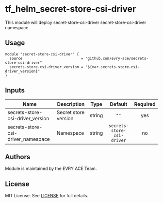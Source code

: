 # tf\_helm\_secret-store-csi-driver

This module will deploy secret-store-csi-driver secret-store-csi-driver namespace.

## Usage

```hcl
module "secret-store-csi-driver" {
  source                           = "github.com/evry-ace/secrets-store-csi-driver"
  secrets-store-csi-driver_version = "${var.secrets-store-csi-driver_version}"
}
```

## Inputs

| Name | Description | Type | Default | Required |
|------|-------------|:----:|:-----:|:-----:|
| secrets-store-csi-driver_version | Secret store version | string | `""` | yes |
| secrets-store-csi-driver_namespace | Namespace | string | `secrets-store-csi-driver` | no |

## Authors

Module is maintained by the EVRY ACE Team.

## License

MIT License. See [LICENSE](./LICENSE) for full details.
